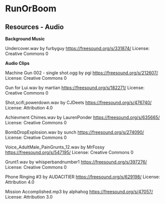# RunOrBoom

## Resources - Audio

**Background Music**

Undercover.wav by furbyguy
https://freesound.org/s/331874/
License: Creative Commons 0

**Audio Clips**

Machine Gun 002 - single shot.ogg by pgi
https://freesound.org/s/212607/
License: Creative Commons 0

Gun for Lui.wav by martian
https://freesound.org/s/182271/
License: Creative Commons 0

Shot,scifi,powerdown.wav by CJDeets
https://freesound.org/s/476740/
License: Attribution 4.0

Achievment Chimes.wav by LaurenPonder
https://freesound.org/s/635665/
License: Creative Commons 0

BombDropExplosion.wav by sunch
https://freesound.org/s/274090/
License: Creative Commons 0

Voice_AdultMale_PainGrunts_12.wav by MrFossy
https://freesound.org/s/547195/
License: Creative Commons 0

Grunt1.wav by whisperbandnumber1
https://freesound.org/s/397276/
License: Creative Commons 0

Phone Ringing #3 by AUDACITIER
https://freesound.org/s/629198/
License: Attribution 4.0

Mission Accomplished.mp3 by alphahog
https://freesound.org/s/47057/
License: Attribution 3.0
